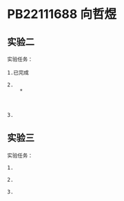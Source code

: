 # PB22111688 向哲煜

## 实验二

    实验任务：

    1.已完成

    2.
        *
        
        

    3.

## 实验三

    实验任务：

    1.

    2.

    3.

